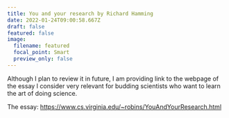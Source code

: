```yaml
---
title: You and your research by Richard Hamming
date: 2022-01-24T09:00:58.667Z
draft: false
featured: false
image:
  filename: featured
  focal_point: Smart
  preview_only: false
---
```

Although I plan to review it in future, I am providing link to the webpage of the essay I consider very relevant for  budding scientists who want to learn the art of doing science.



The essay: https://www.cs.virginia.edu/~robins/YouAndYourResearch.html